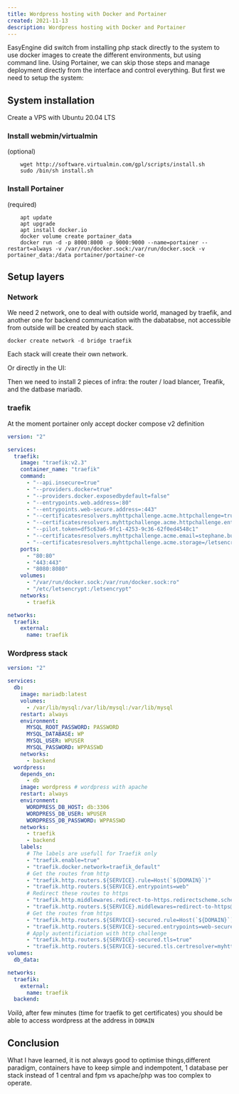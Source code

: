 ```yaml
---
title: Wordpress hosting with Docker and Portainer
created: 2021-11-13
description: Wordpress hosting with Docker and Portainer
---
```


EasyEngine did switch from installing php stack directly to the system to use docker images to create the different environments, but using command line. Using Portainer, we can skip those steps and manage deployment directly from the interface and control everything. But first we need to setup the system:

## System installation

Create a VPS with Ubuntu 20.04 LTS

### Install webmin/virtualmin

(optional)

```shell
	wget http://software.virtualmin.com/gpl/scripts/install.sh
	sudo /bin/sh install.sh
```

### Install Portainer

(required)

```shell
	apt update
	apt upgrade
	apt install docker.io
	docker volume create portainer_data
	docker run -d -p 8000:8000 -p 9000:9000 --name=portainer --restart=always -v /var/run/docker.sock:/var/run/docker.sock -v portainer_data:/data portainer/portainer-ce
```

## Setup layers

### Network

We need 2 network, one to deal with outside world, managed by traefik, and another one for backend communication with the dabatabse, not accessible from outside will be created by each stack.

```
docker create network -d bridge traefik
```

Each stack will create their own network.

Or directly in the UI:

Then we need to install 2 pieces of infra: the router / load blancer, Treafik, and the datbase mariadb.

### traefik

At the moment portainer only accept docker compose v2 definition

```yaml
version: "2"

services:
  traefik:
    image: "traefik:v2.3"
    container_name: "traefik"
    command:
      - "--api.insecure=true"
      - "--providers.docker=true"
      - "--providers.docker.exposedbydefault=false"
      - "--entrypoints.web.address=:80"
      - "--entrypoints.web-secure.address=:443"
      - "--certificatesresolvers.myhttpchallenge.acme.httpchallenge=true"
      - "--certificatesresolvers.myhttpchallenge.acme.httpchallenge.entrypoint=web"
      - "--pilot.token=df5c63a6-9fc1-4253-9c36-62f0ed4548c1"
      - "--certificatesresolvers.myhttpchallenge.acme.email=stephane.busso@gmail.com"
      - "--certificatesresolvers.myhttpchallenge.acme.storage=/letsencrypt/acme.json"
    ports:
      - "80:80"
      - "443:443"
      - "8080:8080"
    volumes:
      - "/var/run/docker.sock:/var/run/docker.sock:ro"
      - "/etc/letsencrypt:/letsencrypt"
    networks:
      - traefik

networks:
  traefik:
    external:
      name: traefik
```

### Wordpress stack

```yaml
version: "2"

services:
  db:
    image: mariadb:latest
    volumes:
      - /var/lib/mysql:/var/lib/mysql:/var/lib/mysql
    restart: always
    environment:
      MYSQL_ROOT_PASSWORD: PASSWORD
      MYSQL_DATABASE: WP
      MYSQL_USER: WPUSER
      MYSQL_PASSWORD: WPPASSWD
    networks:
      - backend
  wordpress:
    depends_on:
      - db
    image: wordpress # wordpress with apache
    restart: always
    environment:
      WORDPRESS_DB_HOST: db:3306
      WORDPRESS_DB_USER: WPUSER
      WORDPRESS_DB_PASSWORD: WPPASSWD
    networks:
      - traefik
      - backend
    labels:
      # The labels are usefull for Traefik only
      - "traefik.enable=true"
      - "traefik.docker.network=traefik_default"
      # Get the routes from http
      - "traefik.http.routers.${SERVICE}.rule=Host(`${DOMAIN}`)"
      - "traefik.http.routers.${SERVICE}.entrypoints=web"
      # Redirect these routes to https
      - "traefik.http.middlewares.redirect-to-https.redirectscheme.scheme=https"
      - "traefik.http.routers.${SERVICE}.middlewares=redirect-to-https@docker"
      # Get the routes from https
      - "traefik.http.routers.${SERVICE}-secured.rule=Host(`${DOMAIN}`)"
      - "traefik.http.routers.${SERVICE}-secured.entrypoints=web-secure"
      # Apply autentificiation with http challenge
      - "traefik.http.routers.${SERVICE}-secured.tls=true"
      - "traefik.http.routers.${SERVICE}-secured.tls.certresolver=myhttpchallenge"
volumes:
  db_data:

networks:
  traefik:
    external:
      name: traefik
  backend:
```

_Voilà_, after few minutes (time for traefik to get certificates) you should be able to access wordpress at the address in `DOMAIN`

## Conclusion

What I have learned, it is not always good to optimise things,different paradigm, containers have to keep simple and indempotent, 1 database per stack instead of 1 central and fpm vs apache/php was too complex to operate.
